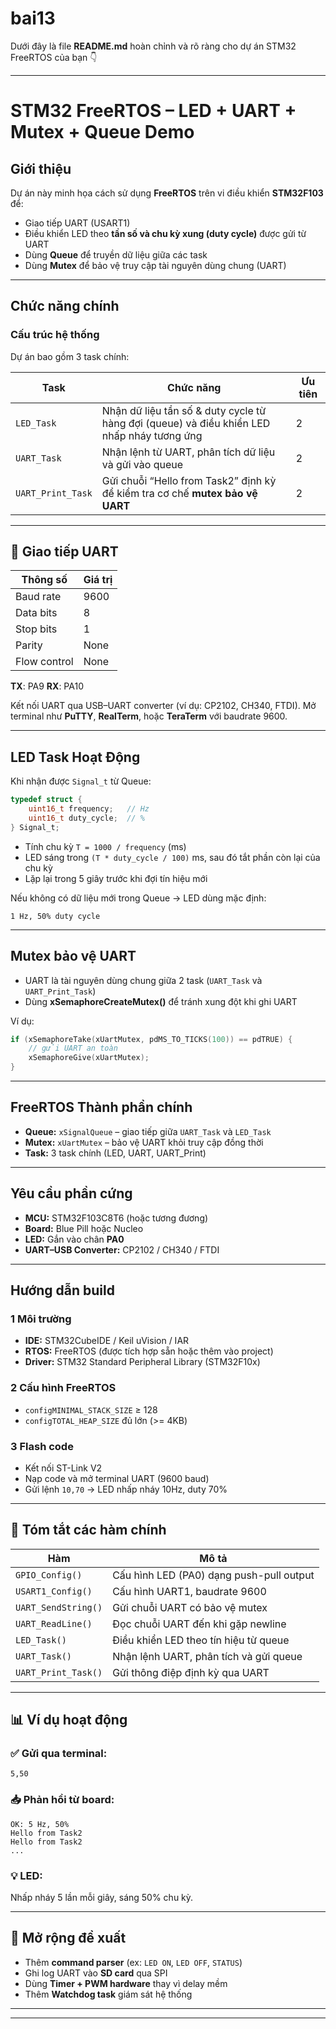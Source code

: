 # bai13
Dưới đây là file **README.md** hoàn chỉnh và rõ ràng cho dự án STM32 FreeRTOS của bạn 👇

---

#  STM32 FreeRTOS – LED + UART + Mutex + Queue Demo

##  Giới thiệu

Dự án này minh họa cách sử dụng **FreeRTOS** trên vi điều khiển **STM32F103** để:

* Giao tiếp UART (USART1)
* Điều khiển LED theo **tần số và chu kỳ xung (duty cycle)** được gửi từ UART
* Dùng **Queue** để truyền dữ liệu giữa các task
* Dùng **Mutex** để bảo vệ truy cập tài nguyên dùng chung (UART)

---

##  Chức năng chính

###  Cấu trúc hệ thống

Dự án bao gồm 3 task chính:

| Task              | Chức năng                                                                                  | Ưu tiên |
| ----------------- | ------------------------------------------------------------------------------------------ | ------- |
| `LED_Task`        | Nhận dữ liệu tần số & duty cycle từ hàng đợi (queue) và điều khiển LED nhấp nháy tương ứng | 2       |
| `UART_Task`       | Nhận lệnh từ UART, phân tích dữ liệu và gửi vào queue                                      | 2       |
| `UART_Print_Task` | Gửi chuỗi “Hello from Task2” định kỳ để kiểm tra cơ chế **mutex bảo vệ UART**              | 2       |

---



## 📡 Giao tiếp UART

| Thông số     | Giá trị |
| ------------ | ------- |
| Baud rate    | 9600    |
| Data bits    | 8       |
| Stop bits    | 1       |
| Parity       | None    |
| Flow control | None    |

 **TX**: PA9
 **RX**: PA10

Kết nối UART qua USB–UART converter (ví dụ: CP2102, CH340, FTDI).
Mở terminal như **PuTTY**, **RealTerm**, hoặc **TeraTerm** với baudrate 9600.

---

##  LED Task Hoạt Động

Khi nhận được `Signal_t` từ Queue:

```c
typedef struct {
    uint16_t frequency;   // Hz
    uint16_t duty_cycle;  // %
} Signal_t;
```

* Tính chu kỳ `T = 1000 / frequency` (ms)
* LED sáng trong `(T * duty_cycle / 100)` ms, sau đó tắt phần còn lại của chu kỳ
* Lặp lại trong 5 giây trước khi đợi tín hiệu mới

Nếu không có dữ liệu mới trong Queue → LED dùng mặc định:

```
1 Hz, 50% duty cycle
```

---

##  Mutex bảo vệ UART

* UART là tài nguyên dùng chung giữa 2 task (`UART_Task` và `UART_Print_Task`)
* Dùng **xSemaphoreCreateMutex()** để tránh xung đột khi ghi UART

Ví dụ:

```c
if (xSemaphoreTake(xUartMutex, pdMS_TO_TICKS(100)) == pdTRUE) {
    // gửi UART an toàn
    xSemaphoreGive(xUartMutex);
}
```

---

##  FreeRTOS Thành phần chính

* **Queue:** `xSignalQueue` – giao tiếp giữa `UART_Task` và `LED_Task`
* **Mutex:** `xUartMutex` – bảo vệ UART khỏi truy cập đồng thời
* **Task:** 3 task chính (LED, UART, UART_Print)

---

##  Yêu cầu phần cứng

* **MCU:** STM32F103C8T6 (hoặc tương đương)
* **Board:** Blue Pill hoặc Nucleo
* **LED:** Gắn vào chân **PA0**
* **UART–USB Converter:** CP2102 / CH340 / FTDI

---

##  Hướng dẫn build

### 1️ Môi trường

* **IDE:** STM32CubeIDE / Keil uVision / IAR
* **RTOS:** FreeRTOS (được tích hợp sẵn hoặc thêm vào project)
* **Driver:** STM32 Standard Peripheral Library (STM32F10x)

### 2️ Cấu hình FreeRTOS

* `configMINIMAL_STACK_SIZE` ≥ 128
* `configTOTAL_HEAP_SIZE` đủ lớn (>= 4KB)

### 3️ Flash code

* Kết nối ST-Link V2
* Nạp code và mở terminal UART (9600 baud)
* Gửi lệnh `10,70` → LED nhấp nháy 10Hz, duty 70%

---

## 🧾 Tóm tắt các hàm chính

| Hàm                 | Mô tả                                    |
| ------------------- | ---------------------------------------- |
| `GPIO_Config()`     | Cấu hình LED (PA0) dạng push-pull output |
| `USART1_Config()`   | Cấu hình UART1, baudrate 9600            |
| `UART_SendString()` | Gửi chuỗi UART có bảo vệ mutex           |
| `UART_ReadLine()`   | Đọc chuỗi UART đến khi gặp newline       |
| `LED_Task()`        | Điều khiển LED theo tín hiệu từ queue    |
| `UART_Task()`       | Nhận lệnh UART, phân tích và gửi queue   |
| `UART_Print_Task()` | Gửi thông điệp định kỳ qua UART          |

---

## 📊 Ví dụ hoạt động

### ✅ Gửi qua terminal:

```
5,50
```

### 📥 Phản hồi từ board:

```
OK: 5 Hz, 50%
Hello from Task2
Hello from Task2
...
```

### 💡 LED:

Nhấp nháy 5 lần mỗi giây, sáng 50% chu kỳ.

---

## 🧩 Mở rộng đề xuất

* Thêm **command parser** (ex: `LED ON`, `LED OFF`, `STATUS`)
* Ghi log UART vào **SD card** qua SPI
* Dùng **Timer + PWM hardware** thay vì delay mềm
* Thêm **Watchdog task** giám sát hệ thống

---

---

